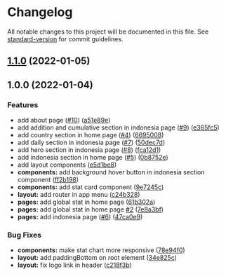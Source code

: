 # Changelog

All notable changes to this project will be documented in this file. See [standard-version](https://github.com/conventional-changelog/standard-version) for commit guidelines.

## [1.1.0](https://github.com/akmalhisyammm/covid-19/compare/v1.0.0...v1.1.0) (2022-01-05)

## 1.0.0 (2022-01-04)


### Features

* add about page ([#10](https://github.com/akmalhisyammm/covid-19/issues/10)) ([a51e89e](https://github.com/akmalhisyammm/covid-19/commit/a51e89e5ae9c439dff152d2200c4efa0ad562ede))
* add addition and cumulative section in indonesia page ([#9](https://github.com/akmalhisyammm/covid-19/issues/9)) ([e365fc5](https://github.com/akmalhisyammm/covid-19/commit/e365fc589fb0ae153166cf96981d4b72b6be0cc6))
* add country section in home page ([#4](https://github.com/akmalhisyammm/covid-19/issues/4)) ([6695008](https://github.com/akmalhisyammm/covid-19/commit/66950080a1e079c3f803a5f8a2d543b687a8cf5b))
* add daily section in indonesia page ([#7](https://github.com/akmalhisyammm/covid-19/issues/7)) ([50dec7d](https://github.com/akmalhisyammm/covid-19/commit/50dec7d3c1e7c3512b35694daf88a9b7c05b8f15))
* add hero section in indonesia page ([#8](https://github.com/akmalhisyammm/covid-19/issues/8)) ([fca12d1](https://github.com/akmalhisyammm/covid-19/commit/fca12d1b929c32efc33694aba082777336b21190))
* add indonesia section in home page ([#5](https://github.com/akmalhisyammm/covid-19/issues/5)) ([0b8752e](https://github.com/akmalhisyammm/covid-19/commit/0b8752e1a4c4ff44aeda832ab195c3007e759376))
* add layout components ([e5d1be8](https://github.com/akmalhisyammm/covid-19/commit/e5d1be802c77b2a1d7f9b3d4c545df3540319657))
* **components:** add background hover button in indonesia section component ([ff2b198](https://github.com/akmalhisyammm/covid-19/commit/ff2b198c7cf4e58c62008a7165f390da8cf25093))
* **components:** add stat card component ([9e7245c](https://github.com/akmalhisyammm/covid-19/commit/9e7245cd3565a0ff574fcca75177b3b49884043c))
* **layout:** add router in app menu ([c24b328](https://github.com/akmalhisyammm/covid-19/commit/c24b328b384ab2e25047a79a21e1dd103a2102d7))
* **pages:** add global stat in home page ([61b302a](https://github.com/akmalhisyammm/covid-19/commit/61b302acc57cc15a02f993a971f4fd89063865be))
* **pages:** add global stat in home page [#2](https://github.com/akmalhisyammm/covid-19/issues/2) ([7e8a3bf](https://github.com/akmalhisyammm/covid-19/commit/7e8a3bff480e5aedd5f3735e4923fe49d9c8811c))
* **pages:** add indonesia page ([#6](https://github.com/akmalhisyammm/covid-19/issues/6)) ([47ca0e9](https://github.com/akmalhisyammm/covid-19/commit/47ca0e9c25d6d1aa7280609010f3f6e941155ba1))


### Bug Fixes

* **components:** make stat chart more responsive ([78e94f0](https://github.com/akmalhisyammm/covid-19/commit/78e94f06702dc7c390813a967eb814327e7e0701))
* **layout:** add paddingBottom on root element ([34e825c](https://github.com/akmalhisyammm/covid-19/commit/34e825c4640fc8339cbb854fe0252c394f1b1094))
* **layout:** fix logo link in header ([c218f3b](https://github.com/akmalhisyammm/covid-19/commit/c218f3bd2d2b41e390c152313f12ee1bf6b339ff))
